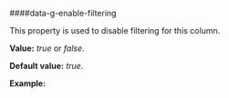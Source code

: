 ﻿####data-g-enable-filtering

This property is used to disable filtering for this column.

**Value:** *true* or *false*.

**Default value:** *true*.

**Example:**
<!--Start the highlighter-->
<pre class="brush: html">
	<column data-g-member="Name" data-g-enable-filtering = "false"> </column>
</pre>
##### 
<script type="text/javascript">
    SyntaxHighlighter.highlight();
</script>